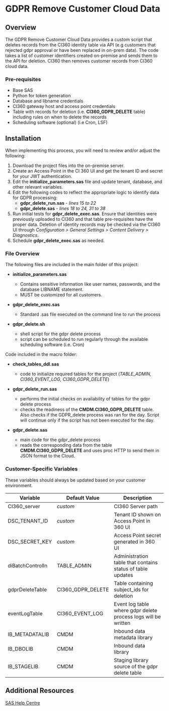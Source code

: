 # GDPR Remove Customer Cloud Data

## Overview
The GDPR Remove Customer Cloud Data provides a custom script that deletes records from the CI360 identity table via API (e.g customers that rejected gdpr approval or have been replaced in on-prem data). The code takes a list of customer identifiers created on-premise and sends them to the API for deletion. CI360 then removes customer records from CI360 cloud data.


### Pre-requisites
- Base SAS
- Python for token generation
- Database and libname credentials
- CI360 gateway host and access point credentials
- Table with records for deletion (i.e. **CI360_GDPR_DELETE** table) including rules on when to delete the records
- Scheduling software (optional) (i.e Cron, LSF) 

## Installation
When implementing this process, you will need to review and/or adjust the following:
1. Download the project files into the on-premise server.
2. Create an Access Point in the CI 360 UI and get the tenant ID and secret for your JWT authentication.
3. Edit the **initialize_parameters.sas** file and update tenant, database, and other relevant variables.
4. Edit the following codes to reflect the appropriate logic to identify data for GDPR processing:
    - **gdpr_delete_run.sas** - _lines 15 to 22_
    - **gdpr_delete.sas** - _lines 18 to 24, 31 to 38_
5. Run initial tests for **gdpr_delete_exec.sas**. Ensure that identities were previously uploaded to CI360 and that table pre-requisites have the proper data. Deletion of identity records may be checked via the CI360 UI through _Configuration > General Settings > Content Delivery > Diagnostics_.
6. Schedule **gdpr_delete_exec.sas** as needed. 

### File Overview
The following files are included in the main folder of this project:

- **initialize_parameters.sas**
  - Contains sensitive information like user names, passwords, and the database LIBNAME statement.
  - MUST be customized for all customers.

- **gdpr_delete_exec.sas**
    - Standard .sas file executed on the command line to run the process

- **gdpr_delete.sh**
    - shell script for the gdpr delete process
    - script can be scheduled to run regularly through the available scheduling software (i.e. Cron)

Code included in the macro folder:
- **check_tables_ddl.sas**
    - code to initialize required tables for the project (_TABLE_ADMIN, CI360_EVENT_LOG, CI360_GDPR_DELETE_)

- **gdpr_delete_run.sas**
    - performs the initial checks on availability of tables for the gdpr delete process
    - checks the readiness of the **CMDM.CI360_GDPR_DELETE** table. Also checks if the GDPR_delete process was ran for the day. Script will continue only if the script has not been executed for the day. 

- **gdpr_delete.sas**
    - main code for the gdpr_delete process
    - reads the corresponding data from the table **CMDM.CI360_GDPR_DELETE** and uses proc HTTP to send them in JSON format to the Cloud.

### Customer-Specific Variables

These variables should always be updated based on your customer environment.

| Variable | Default Value | Description |
| ------ | ------ | ------ |
| CI360_server | _custom_ | CI360 Server path |
| DSC_TENANT_ID | _custom_ | Tenant ID shown on Access Point in 360 UI |
| DSC_SECRET_KEY |  _custom_ |  Access Point secret generated in 360 UI |
| diBatchControlIn | TABLE_ADMIN | Administration table that contains status of table updates |
| gdprDeleteTable | CI360_GDPR_DELETE | Table containing subject_ids for deletion |
| eventLogTable | CI360_EVENT_LOG | Event log table where gdpr delete process logs will be written |
| IB_METADATALIB | CMDM | Inbound data metadata library |
| IB_DBOLIB | CMDM | Inbound data library |
| IB_STAGELIB | CMDM | Staging library source of the gdpr delete table |


## Additional Resources

[SAS Help Centre](https://go.documentation.sas.com/doc/en/cintcdc/production.a/cintag/ch-gdpr-support.htm)

